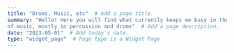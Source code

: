 ```yaml
---
title: "Drums, Music, etc"  # Add a page title.
summary: "Hello! Here you will find what currently keeps me busy in the world 
of music, mostly in percussion and drums"  # Add a page description.
date: "2023-05-01"  # Add today's date.
type: "widget_page"  # Page type is a Widget Page
---
```

